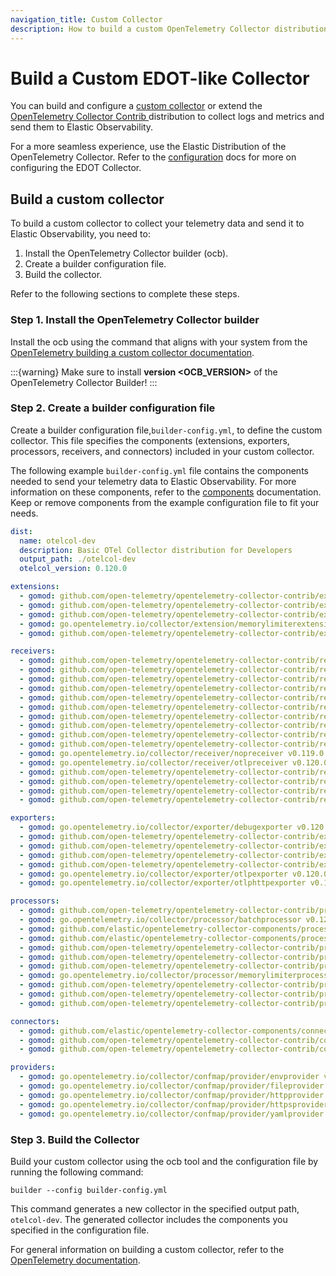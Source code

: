 ```yaml
---
navigation_title: Custom Collector
description: How to build a custom OpenTelemetry Collector distribution similar to EDOT.
---
```


<!-- DO NOT DELETE THIS SECTION, TAGS ARE REQUIRED FOR GENERATION-->
<!-- start:edot-collector-components-ocb -->
# Build a Custom EDOT-like Collector

You can build and configure a [custom collector](https://opentelemetry.io/docs/collector/custom-collector/) or extend the [OpenTelemetry Collector Contrib ](https://github.com/open-telemetry/opentelemetry-collector-contrib) distribution to collect logs and metrics and send them to Elastic Observability.

For a more seamless experience, use the Elastic Distribution of the OpenTelemetry Collector.
Refer to the [configuration](./config/index) docs for more on configuring the EDOT Collector.

## Build a custom collector

To build a custom collector to collect your telemetry data and send it to Elastic Observability, you need to:

1. Install the OpenTelemetry Collector builder (ocb).
1. Create a builder configuration file.
1. Build the collector.

Refer to the following sections to complete these steps.

### Step 1. Install the OpenTelemetry Collector builder
Install the ocb using the command that aligns with your system from the [OpenTelemetry building a custom collector documentation](https://opentelemetry.io/docs/collector/custom-collector/#step-1---install-the-builder).

:::{warning}
Make sure to install **version <OCB_VERSION>** of the OpenTelemetry Collector Builder!
:::

### Step 2. Create a builder configuration file
Create a builder configuration file,`builder-config.yml`, to define the custom collector. This file specifies the components (extensions, exporters, processors, receivers, and connectors) included in your custom collector.

The following example `builder-config.yml` file contains the components needed to send your telemetry data to Elastic Observability. For more information on these components, refer to the [components](./components) documentation. Keep or remove components from the example configuration file to fit your needs.

``` yaml
dist:
  name: otelcol-dev
  description: Basic OTel Collector distribution for Developers
  output_path: ./otelcol-dev
  otelcol_version: 0.120.0

extensions:
  - gomod: github.com/open-telemetry/opentelemetry-collector-contrib/extension/storage/filestorage v0.120.1
  - gomod: github.com/open-telemetry/opentelemetry-collector-contrib/extension/healthcheckextension v0.120.1
  - gomod: github.com/open-telemetry/opentelemetry-collector-contrib/extension/observer/k8sobserver v0.120.1
  - gomod: go.opentelemetry.io/collector/extension/memorylimiterextension v0.120.0
  - gomod: github.com/open-telemetry/opentelemetry-collector-contrib/extension/pprofextension v0.120.1

receivers:
  - gomod: github.com/open-telemetry/opentelemetry-collector-contrib/receiver/filelogreceiver v0.120.1
  - gomod: github.com/open-telemetry/opentelemetry-collector-contrib/receiver/hostmetricsreceiver v0.120.1
  - gomod: github.com/open-telemetry/opentelemetry-collector-contrib/receiver/httpcheckreceiver v0.120.1
  - gomod: github.com/open-telemetry/opentelemetry-collector-contrib/receiver/jaegerreceiver v0.120.1
  - gomod: github.com/open-telemetry/opentelemetry-collector-contrib/receiver/jmxreceiver v0.120.1
  - gomod: github.com/open-telemetry/opentelemetry-collector-contrib/receiver/k8sclusterreceiver v0.120.1
  - gomod: github.com/open-telemetry/opentelemetry-collector-contrib/receiver/k8sobjectsreceiver v0.120.1
  - gomod: github.com/open-telemetry/opentelemetry-collector-contrib/receiver/kafkareceiver v0.120.1
  - gomod: github.com/open-telemetry/opentelemetry-collector-contrib/receiver/kubeletstatsreceiver v0.120.1
  - gomod: github.com/open-telemetry/opentelemetry-collector-contrib/receiver/nginxreceiver v0.120.1
  - gomod: go.opentelemetry.io/collector/receiver/nopreceiver v0.119.0
  - gomod: go.opentelemetry.io/collector/receiver/otlpreceiver v0.120.0
  - gomod: github.com/open-telemetry/opentelemetry-collector-contrib/receiver/prometheusreceiver v0.120.1
  - gomod: github.com/open-telemetry/opentelemetry-collector-contrib/receiver/receivercreator v0.120.1
  - gomod: github.com/open-telemetry/opentelemetry-collector-contrib/receiver/redisreceiver v0.120.1
  - gomod: github.com/open-telemetry/opentelemetry-collector-contrib/receiver/zipkinreceiver v0.120.1

exporters:
  - gomod: go.opentelemetry.io/collector/exporter/debugexporter v0.120.0
  - gomod: github.com/open-telemetry/opentelemetry-collector-contrib/exporter/elasticsearchexporter v0.120.1
  - gomod: github.com/open-telemetry/opentelemetry-collector-contrib/exporter/fileexporter v0.120.1
  - gomod: github.com/open-telemetry/opentelemetry-collector-contrib/exporter/kafkaexporter v0.120.1
  - gomod: github.com/open-telemetry/opentelemetry-collector-contrib/exporter/loadbalancingexporter v0.120.1
  - gomod: go.opentelemetry.io/collector/exporter/otlpexporter v0.120.0
  - gomod: go.opentelemetry.io/collector/exporter/otlphttpexporter v0.120.0

processors:
  - gomod: github.com/open-telemetry/opentelemetry-collector-contrib/processor/attributesprocessor v0.120.1
  - gomod: go.opentelemetry.io/collector/processor/batchprocessor v0.120.0
  - gomod: github.com/elastic/opentelemetry-collector-components/processor/elasticinframetricsprocessor v0.13.0
  - gomod: github.com/elastic/opentelemetry-collector-components/processor/elastictraceprocessor v0.4.1
  - gomod: github.com/open-telemetry/opentelemetry-collector-contrib/processor/filterprocessor v0.120.1
  - gomod: github.com/open-telemetry/opentelemetry-collector-contrib/processor/geoipprocessor v0.120.1
  - gomod: github.com/open-telemetry/opentelemetry-collector-contrib/processor/k8sattributesprocessor v0.120.1
  - gomod: go.opentelemetry.io/collector/processor/memorylimiterprocessor v0.119.0
  - gomod: github.com/open-telemetry/opentelemetry-collector-contrib/processor/resourcedetectionprocessor v0.120.1
  - gomod: github.com/open-telemetry/opentelemetry-collector-contrib/processor/resourceprocessor v0.120.1
  - gomod: github.com/open-telemetry/opentelemetry-collector-contrib/processor/transformprocessor v0.120.1

connectors:
  - gomod: github.com/elastic/opentelemetry-collector-components/connector/elasticapmconnector v0.2.0
  - gomod: github.com/open-telemetry/opentelemetry-collector-contrib/connector/routingconnector v0.120.1
  - gomod: github.com/open-telemetry/opentelemetry-collector-contrib/connector/spanmetricsconnector v0.120.1

providers:
  - gomod: go.opentelemetry.io/collector/confmap/provider/envprovider v1.26.0
  - gomod: go.opentelemetry.io/collector/confmap/provider/fileprovider v1.26.0
  - gomod: go.opentelemetry.io/collector/confmap/provider/httpprovider v1.26.0
  - gomod: go.opentelemetry.io/collector/confmap/provider/httpsprovider v1.26.0
  - gomod: go.opentelemetry.io/collector/confmap/provider/yamlprovider v1.26.0
```

### Step 3. Build the Collector
Build your custom collector using the ocb tool and the configuration file by running the following command:

`builder --config builder-config.yml`

This command generates a new collector in the specified output path, `otelcol-dev`. The generated collector includes the components you specified in the configuration file.

For general information on building a custom collector, refer to the [OpenTelemetry documentation](https://opentelemetry.io/docs/collector/custom-collector/#step-1---install-the-builder).
<!-- end:edot-collector-components-ocb -->
